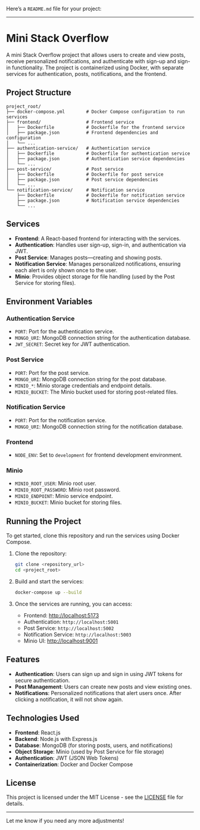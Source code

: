 Here’s a `README.md` file for your project:

---

# Mini Stack Overflow

A mini Stack Overflow project that allows users to create and view posts, receive personalized notifications, and authenticate with sign-up and sign-in functionality. The project is containerized using Docker, with separate services for authentication, posts, notifications, and the frontend.

## Project Structure

```
project_root/
├── docker-compose.yml        # Docker Compose configuration to run services
├── frontend/                 # Frontend service
│   ├── Dockerfile            # Dockerfile for the frontend service
│   ├── package.json          # Frontend dependencies and configuration
│   └── ...
├── authentication-service/   # Authentication service
│   ├── Dockerfile            # Dockerfile for authentication service
│   ├── package.json          # Authentication service dependencies
│   └── ...
├── post-service/             # Post service
│   ├── Dockerfile            # Dockerfile for post service
│   ├── package.json          # Post service dependencies
│   └── ...
└── notification-service/     # Notification service
    ├── Dockerfile            # Dockerfile for notification service
    ├── package.json          # Notification service dependencies
    └── ...
```

## Services

- **Frontend**: A React-based frontend for interacting with the services.
- **Authentication**: Handles user sign-up, sign-in, and authentication via JWT.
- **Post Service**: Manages posts—creating and showing posts.
- **Notification Service**: Manages personalized notifications, ensuring each alert is only shown once to the user.
- **Minio**: Provides object storage for file handling (used by the Post Service for storing files).

## Environment Variables

### Authentication Service
- `PORT`: Port for the authentication service.
- `MONGO_URI`: MongoDB connection string for the authentication database.
- `JWT_SECRET`: Secret key for JWT authentication.

### Post Service
- `PORT`: Port for the post service.
- `MONGO_URI`: MongoDB connection string for the post database.
- `MINIO_*`: Minio storage credentials and endpoint details.
- `MINIO_BUCKET`: The Minio bucket used for storing post-related files.

### Notification Service
- `PORT`: Port for the notification service.
- `MONGO_URI`: MongoDB connection string for the notification database.

### Frontend
- `NODE_ENV`: Set to `development` for frontend development environment.

### Minio
- `MINIO_ROOT_USER`: Minio root user.
- `MINIO_ROOT_PASSWORD`: Minio root password.
- `MINIO_ENDPOINT`: Minio service endpoint.
- `MINIO_BUCKET`: Minio bucket for storing files.

## Running the Project

To get started, clone this repository and run the services using Docker Compose.

1. Clone the repository:
   ```bash
   git clone <repository_url>
   cd <project_root>
   ```

2. Build and start the services:
   ```bash
   docker-compose up --build
   ```

3. Once the services are running, you can access:
   - Frontend: [http://localhost:5173](http://localhost:5173)
   - Authentication: `http://localhost:5001`
   - Post Service: `http://localhost:5002`
   - Notification Service: `http://localhost:5003`
   - Minio UI: [http://localhost:9001](http://localhost:9001)

## Features

- **Authentication**: Users can sign up and sign in using JWT tokens for secure authentication.
- **Post Management**: Users can create new posts and view existing ones.
- **Notifications**: Personalized notifications that alert users once. After clicking a notification, it will not show again.
  
## Technologies Used

- **Frontend**: React.js
- **Backend**: Node.js with Express.js
- **Database**: MongoDB (for storing posts, users, and notifications)
- **Object Storage**: Minio (used by Post Service for file storage)
- **Authentication**: JWT (JSON Web Tokens)
- **Containerization**: Docker and Docker Compose

## License

This project is licensed under the MIT License - see the [LICENSE](LICENSE) file for details.

---

Let me know if you need any more adjustments!